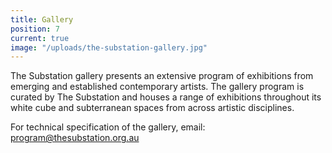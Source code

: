 ```yaml
---
title: Gallery
position: 7
current: true
image: "/uploads/the-substation-gallery.jpg"
---
```


The Substation gallery presents an extensive program of exhibitions from emerging and established contemporary artists. The gallery program is curated by The Substation and houses a range of exhibitions throughout its white cube and subterranean spaces from across artistic disciplines.

For technical specification of the gallery, email: [program@thesubstation.org.au](program@thesubstation.org.au)
